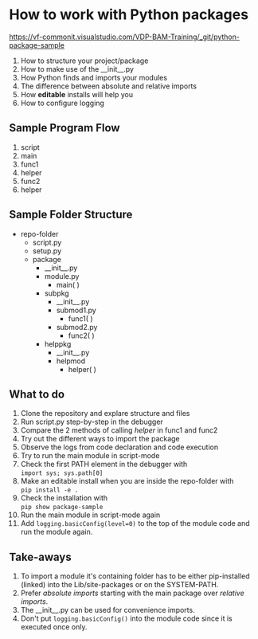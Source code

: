 
# How to work with Python packages

https://vf-commonit.visualstudio.com/VDP-BAM-Training/_git/python-package-sample

1. How to structure your project/package
2. How to make use of the \_\_init__.py
3. How Python finds and imports your modules
4. The difference between absolute and relative imports
5. How **editable** installs will help you
6. How to configure logging

## Sample Program Flow

1. script
2. main
3. func1
4. helper
5. func2
6. helper

## Sample Folder Structure

- repo-folder
    - script.py
    - setup.py
    - package
        - \_\_init__.py
        - module.py
            - main( )
        - subpkg
            - \_\_init__.py
            - submod1.py
                - func1( )
            - submod2.py
                - func2( )
        - helppkg
            - \_\_init__.py
            - helpmod
                - helper( )

## What to do

1. Clone the repository and explare structure and files
2. Run script.py step-by-step in the debugger
3. Compare the 2 methods of calling _helper_ in func1 and func2
4. Try out the different ways to import the package
5. Observe the logs from code declaration and code execution
6. Try to run the main module in script-mode
7. Check the first PATH element in the debugger with  
```import sys; sys.path[0]```
8. Make an editable install when you are inside the repo-folder with  
```pip install -e .```
9. Check the installation with  
```pip show package-sample```
10. Run the main module in script-mode again
11. Add ```logging.basicConfig(level=0)``` to the top of
    the module code and run the module again.

## Take-aways

1. To import a module it's containing folder has to be either 
pip-installed (linked) into the Lib/site-packages or on the SYSTEM-PATH. 
2. Prefer _absolute imports_ starting with the main package over _relative imports_.
3. The \_\_init__.py can be used for convenience imports.
4. Don't put `logging.basicConfig()` into the module code since it is
executed once only.

